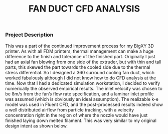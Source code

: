 ﻿---
layout: default
title: FAN DUCT CFD ANALYSIS
category: portfolio
modal-id: 16
vid1: <div class="video-container"> <iframe class="video" src="https://www.youtube.com/embed/bAh3pGmnl_M" allowfullscreen></iframe> </div>
vid2: <div class="video-container"> <iframe class="video" src="https://www.youtube.com/embed/bB7kNMoud1A" allowfullscreen></iframe> </div>
img: CFD/extruder1.jpg
img2: CFD/extruder1front.jpg 
img3: CFD/btmview.jpg
img4: CFD/part.jpg 
img5: CFD/settings.jpg 
project-date: 2018
languages:

concepts:
- Computational Fluid Dynamics
tools:
- Autodesk Inventor
- ANSYS Fluent
---

### Project Description

This was a part of the continued improvement process for my BigXY 3D printer. As with all FDM printers, thermal management can make a huge difference to the finish and tolerance of the finished part. Originally I just had an axial fan blowing from one side of the extruder, but with thin and tall parts, this skewed the part towards the cooled side due to the thermal stress differential. So I designed a 360 surround cooling fan duct, which worked fabulously although I did not know how to do CFD analysis at the time. Now that I had a dedicated simulation workstation, I decided to verify numerically the observed empirical results. The inlet velocity was chosen to be 8m/s from the fan’s flow rate specification, and a laminar inlet profile was assumed (which is obviously an ideal assumption). The realizable k-e model was used in Fluent CFD, and the post-processed results indeed show a well distributed airflow from particle tracking, with a velocity concentration right in the region of where the nozzle would have just finished laying down melted filament. This was very similar to my original design intent as shown below.
